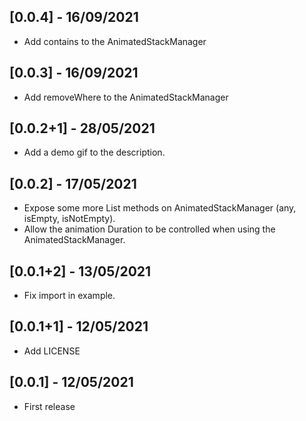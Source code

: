 ## [0.0.4] - 16/09/2021

* Add contains to the AnimatedStackManager

## [0.0.3] - 16/09/2021

* Add removeWhere to the AnimatedStackManager

## [0.0.2+1] - 28/05/2021

* Add a demo gif to the description.

## [0.0.2] - 17/05/2021

* Expose some more List methods on AnimatedStackManager (any, isEmpty, isNotEmpty).
* Allow the animation Duration to be controlled when using the AnimatedStackManager.

## [0.0.1+2] - 13/05/2021

* Fix import in example.

## [0.0.1+1] - 12/05/2021

* Add LICENSE

## [0.0.1] - 12/05/2021

* First release
